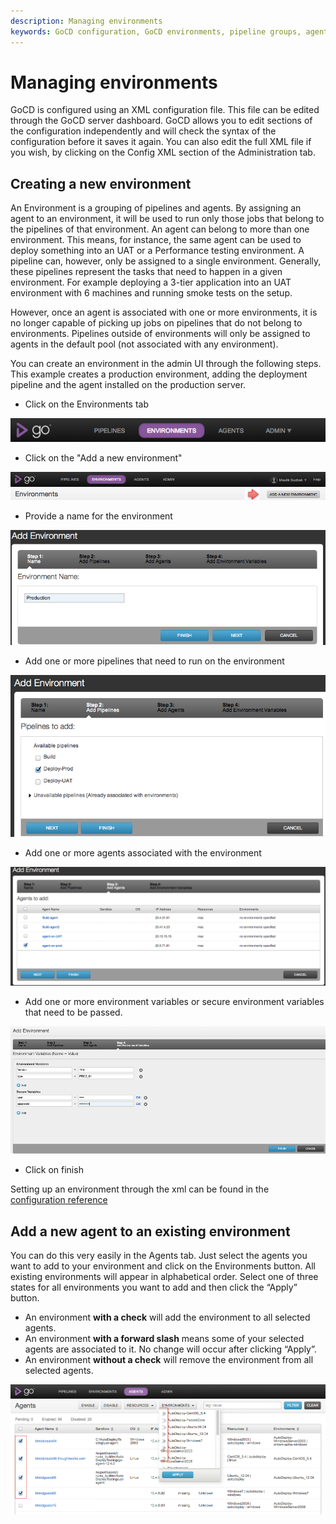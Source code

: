 ```yaml
---
description: Managing environments
keywords: GoCD configuration, GoCD environments, pipeline groups, agents, UAT environments, performance testing environment, production environment, deployment pipeline
---
```


# Managing environments

GoCD is configured using an XML configuration file. This file can be edited through the GoCD server dashboard. GoCD allows you to edit sections of the configuration independently and will check the syntax of the configuration before it saves it again. You can also edit the full XML file if you wish, by clicking on the Config XML section of the Administration tab.

## Creating a new environment

An Environment is a grouping of pipelines and agents. By assigning an agent to an environment, it will be used to run only those jobs that belong to the pipelines of that environment. An agent can belong to more than one environment. This means, for instance, the same agent can be used to deploy something into an UAT or a Performance testing environment. A pipeline can, however, only be assigned to a single environment. Generally, these pipelines represent the tasks that need to happen in a given environment. For example deploying a 3-tier application into an UAT environment with 6 machines and running smoke tests on the setup.

However, once an agent is associated with one or more environments, it is no longer capable of picking up jobs on pipelines that do not belong to environments. Pipelines outside of environments will only be assigned to agents in the default pool (not associated with any environment).

You can create an environment in the admin UI through the following steps. This example creates a production environment, adding the deployment pipeline and the agent installed on the production server.

-   Click on the Environments tab

![](../resources/images/topnav_environments.png)

-   Click on the "Add a new environment"

![](../resources/images/env_click_new.png)

-   Provide a name for the environment

![](../resources/images/env_name.png)

-   Add one or more pipelines that need to run on the environment

![](../resources/images/env_pipelines.png)

-   Add one or more agents associated with the environment

![](../resources/images/env_agents.png)

-   Add one or more environment variables or secure environment variables that need to be passed.

![](../resources/images/env_env_variables.png)

-   Click on finish

Setting up an environment through the xml can be found in the [configuration reference](configuration_reference.md#environments)

## Add a new agent to an existing environment

You can do this very easily in the Agents tab. Just select the agents you want to add to your environment and click on the Environments button. All existing environments will appear in alphabetical order. Select one of three states for all environments you want to add and then click the “Apply” button.

-   An environment **with a check** will add the environment to all selected agents.
-   An environment **with a forward slash** means some of your selected agents are associated to it. No change will occur after clicking “Apply”.
-   An environment **without a check** will remove the environment from all selected agents.

![](../resources/images/associate_agent_environment.png)

